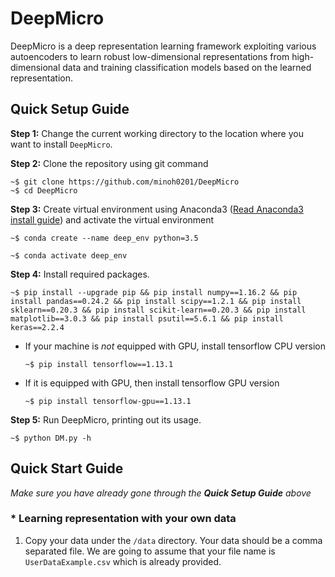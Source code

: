 # DeepMicro
DeepMicro is a deep representation learning framework exploiting various autoencoders to learn robust low-dimensional representations from high-dimensional data and training classification models based on the learned representation.

## Quick Setup Guide
**Step 1:** Change the current working directory to the location where you want to install `DeepMicro`.

**Step 2:** Clone the repository using git command
```
~$ git clone https://github.com/minoh0201/DeepMicro
~$ cd DeepMicro
```
**Step 3:** Create virtual environment using Anaconda3 ([Read Anaconda3 install guide](https://www.digitalocean.com/community/tutorials/how-to-install-anaconda-on-ubuntu-18-04-quickstart)) and activate the virtual environment
```
~$ conda create --name deep_env python=3.5
```
```
~$ conda activate deep_env
```
**Step 4:** Install required packages.
```
~$ pip install --upgrade pip && pip install numpy==1.16.2 && pip install pandas==0.24.2 && pip install scipy==1.2.1 && pip install sklearn==0.20.3 && pip install scikit-learn==0.20.3 && pip install matplotlib==3.0.3 && pip install psutil==5.6.1 && pip install keras==2.2.4
```
* If your machine is *not* equipped with GPU, install tensorflow CPU version 
  ```
  ~$ pip install tensorflow==1.13.1
  ```
* If it is equipped with GPU, then install tensorflow GPU version
  ```
  ~$ pip install tensorflow-gpu==1.13.1
  ```
**Step 5:** Run DeepMicro, printing out its usage.
```
~$ python DM.py -h
```

## Quick Start Guide
*Make sure you have already gone through the **Quick Setup Guide** above*
### * Learning representation with your own data
1. Copy your data under the `/data` directory. Your data should be a comma separated file. We are going to assume that your file name is `UserDataExample.csv` which is already provided.

